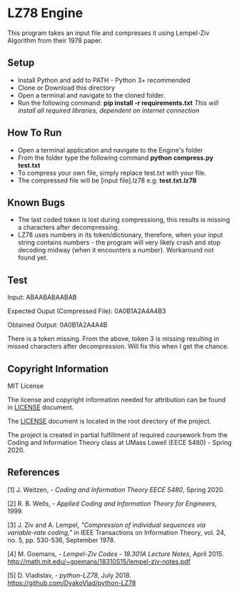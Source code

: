 # __LZ78 Engine__

This program takes an input file and compresses it using Lempel-Ziv Algorithm from their 1978 paper.

## Setup

- Install Python and add to PATH - Python 3+ recommended
- Clone or Download this directory
- Open a terminal and navigate to the cloned folder.
- Run the following command: __pip install -r requirements.txt__ _This will install all required libraries, dependent on internet connection_

## How To Run

- Open a terminal application and navigate to the Engine's folder
- From the folder type the following command __python compress.py test.txt__
- To compress your own file, simply replace test.txt with your file.
- The compressed file will be [input file].lz78 e.g: __test.txt.lz78__

## Known Bugs

- The last coded token is lost during compressiong, this results is missing a characters after decompressing.
- LZ78 uses numbers in its token/dictionary, therefore, when your input string contains numbers - the program will very likely crash and stop decoding midway (when it encounters a number). Workaround not found yet.

## Test
 Input: ABAABABAABAB

 Expected Ouput (Compressed File): 0A0B1A2A4A4B3

 Obtained Output: 0A0B1A2A4A4B

 There is a token missing. From the above, token 3 is missing resulting in missed characters after decompression. Will fix this when I get the chance.

## Copyright Information

MIT License

The license and copyright information needed for attribution can be found in [LICENSE](https://github.com/francman/LZ78/blob/master/LICENSE) document.

The [LICENSE](https://github.com/francman/LZ78/blob/master/LICENSE) document is located in the root directory of the project.

The project is created in partial fulfillment of required coursework
from the Coding and Information Theory class at UMass Lowell
(EECE 5480) - Spring 2020.

## References
[1] J. Weitzen, - _Coding and Information Theory EECE 5480_, Spring 2020.

[2] R. B. Wells, - _Applied Coding and Information Theory for Engineers_, 1999.

[3] J. Ziv and A. Lempel, _"Compression of individual sequences via variable-rate coding,"_ in IEEE Transactions on Information Theory, vol. 24, no. 5, pp. 530-536, September 1978.

[4] M. Goemans, - _Lempel-Ziv Codes - 18.301A Lecture Notes_, April 2015.    http://math.mit.edu/~goemans/18310S15/lempel-ziv-notes.pdf

[5] D. Vladislav, - _python-LZ78_, July 2018. https://github.com/DyakoVlad/python-LZ78  


